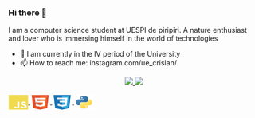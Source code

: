 ### Hi there 👋

I am a computer science student at UESPI de piripiri. A nature enthusiast and lover who is immersing himself in the world of technologies

- 🌱 I am currently in the IV period of the University
- 📫 How to reach me: instagram.com/ue_crislan/

<div align="center">
  <a href="https://github.com/crishard">
  <img height="180em" src="https://github-readme-stats.vercel.app/api?username=crishard&show_icons=true&theme=dark&include_all_commits=true&count_private=true"/>
  <img height="180em" src="https://github-readme-stats.vercel.app/api/top-langs/?username=crishard&layout=compact&langs_count=7&theme=dark"/>
</div>
  
<div style="display: inline_block"><br>
  <img align="center" alt="Crislan-Js" height="30" width="40" src="https://raw.githubusercontent.com/devicons/devicon/master/icons/javascript/javascript-plain.svg">
  <img align="center" alt="Crislan-HTML" height="30" width="40" src="https://raw.githubusercontent.com/devicons/devicon/master/icons/html5/html5-original.svg">
  <img align="center" alt="Crislan-CSS" height="30" width="40" src="https://raw.githubusercontent.com/devicons/devicon/master/icons/css3/css3-original.svg">
  <img align="center" alt="Crislan-Python" height="30" width="40" src="https://raw.githubusercontent.com/devicons/devicon/master/icons/python/python-original.svg">
</div>

